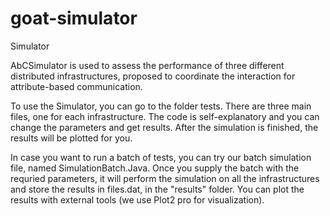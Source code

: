 # goat-simulator

Simulator

AbCSimulator is used to assess the performance of three different distributed infrastructures, proposed to coordinate the interaction for attribute-based communication.

To use the Simulator, you can go to the folder tests. There are three main files, one for each infrastructure. The code is self-explanatory and you can change the parameters and get results. After the simulation is finished, the results will be plotted for you.

In case you want to run a batch of tests, you can try our batch simulation file, named SimulationBatch.Java. Once you supply the batch with the requried parameters, it will perform the simulation on all the infrastructures and store the results in files.dat, in the "results" folder. You can plot the results with external tools (we use Plot2 pro for visualization).
